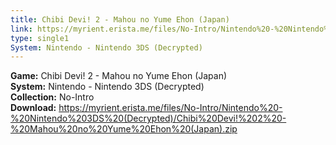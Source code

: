 ```yaml
---
title: Chibi Devi! 2 - Mahou no Yume Ehon (Japan)
link: https://myrient.erista.me/files/No-Intro/Nintendo%20-%20Nintendo%203DS%20(Decrypted)/Chibi%20Devi!%202%20-%20Mahou%20no%20Yume%20Ehon%20(Japan).zip
type: single1
System: Nintendo - Nintendo 3DS (Decrypted)
---
```

<b>Game:</b> Chibi Devi! 2 - Mahou no Yume Ehon (Japan)<br>
<b>System:</b> Nintendo - Nintendo 3DS (Decrypted)<br>
<b>Collection:</b> No-Intro<br>
<b>Download:</b> https://myrient.erista.me/files/No-Intro/Nintendo%20-%20Nintendo%203DS%20(Decrypted)/Chibi%20Devi!%202%20-%20Mahou%20no%20Yume%20Ehon%20(Japan).zip